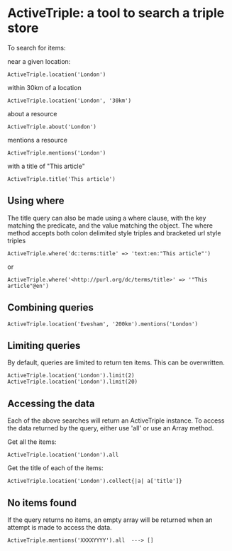ActiveTriple: a tool to search a triple store
=============================================

To search for items: 

near a given location:

    ActiveTriple.location('London')

within 30km of a location

    ActiveTriple.location('London', '30km')

about a resource

    ActiveTriple.about('London')

mentions a resource

    ActiveTriple.mentions('London')

with a title of "This article"

    ActiveTriple.title('This article')

Using where
-----------

The title query can also be made using a where clause, with the key matching
the predicate, and the value matching the object. The where method accepts
both colon delimited style triples and bracketed url style triples 

    ActiveTriple.where('dc:terms:title' => 'text:en:"This article"')

or

    ActiveTriple.where('<http://purl.org/dc/terms/title>' => '"This article"@en')

Combining queries
-----------------

    ActiveTriple.location('Evesham', '200km').mentions('London')

Limiting queries
----------------
By default, queries are limited to return ten items. This can be overwritten.

    ActiveTriple.location('London').limit(2)
    ActiveTriple.location('London').limit(20)

Accessing the data
------------------

Each of the above searches will return an ActiveTriple instance. To access
the data returned by the query, either use 'all' or use an Array method.

Get all the items:

    ActiveTriple.location('London').all

Get the title of each of the items:

    ActiveTriple.location('London').collect{|a| a['title']}

No items found
--------------
If the query returns no items, an empty array will be returned when an attempt
is made to access the data.

    ActiveTriple.mentions('XXXXYYYY').all  ---> []


